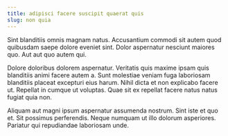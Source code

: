 ```yaml
---
title: adipisci facere suscipit quaerat quis
slug: non quia
---
```


Sint blanditiis omnis magnam natus. Accusantium commodi sit autem quod quibusdam saepe dolore eveniet sint. Dolor aspernatur nesciunt maiores quo. Aut aut quo autem qui.

Dolore doloribus dolorem aspernatur. Veritatis quis maxime ipsam quis blanditiis animi facere autem a. Sunt molestiae veniam fuga laboriosam blanditiis placeat excepturi eius harum. Nihil dicta et non explicabo facere ut. Repellat in cumque ut voluptas. Quae sit ex repellat facere natus natus fugiat quia non.

Aliquam aut magni ipsum aspernatur assumenda nostrum. Sint iste et quo et. Sit possimus perferendis. Neque numquam ut illo dolorum asperiores. Pariatur qui repudiandae laboriosam unde.
